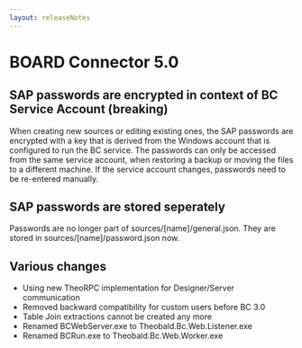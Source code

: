 ```yaml
---
layout: releaseNotes
---
```


# BOARD Connector 5.0

## SAP passwords are encrypted in context of BC Service Account (breaking)
When creating new sources or editing existing ones, the SAP passwords
are encrypted with a key that is derived from the Windows account that
is configured to run the BC service.
The passwords can only be accessed from the same service account,
when restoring a backup or moving the files to a different machine.
If the service account changes, passwords need to be re-entered manually.

## SAP passwords are stored seperately
Passwords are no longer part of sources/[name]/general.json.
They are stored in sources/[name]/password.json now.

## Various changes
* Using new TheoRPC implementation for Designer/Server communication
* Removed backward compatibility for custom users before BC 3.0
* Table Join extractions cannot be created any more
* Renamed BCWebServer.exe to Theobald.Bc.Web.Listener.exe
* Renamed BCRun.exe to Theobald.Bc.Web.Worker.exe